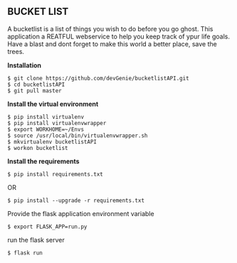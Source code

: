 ## BUCKET LIST ## 
A bucketlist is a list of things you wish to do before you go ghost. This application a REATFUL webservice to help you keep track of ypur life goals. Have a blast and dont forget to make this world a better place, save the trees.

**Installation**
```
$ git clone https://github.com/devGenie/bucketlistAPI.git
$ cd bucketlistAPI
$ git pull master
```
**Install the virtual environment**
```
$ pip install virtualenv
$ pip install virtualenvwrapper
$ export WORKHOME=~/Envs
$ source /usr/local/bin/virtualenvwrapper.sh
$ mkvirtualenv bucketlistAPI
$ workon bucketlist
```
**Install the requirements**

```	
$ pip install requirements.txt
```

OR

```
$ pip install --upgrade -r requirements.txt
```

Provide the flask application environment variable

```
$ export FLASK_APP=run.py
```

run the flask server

```
$ flask run
```